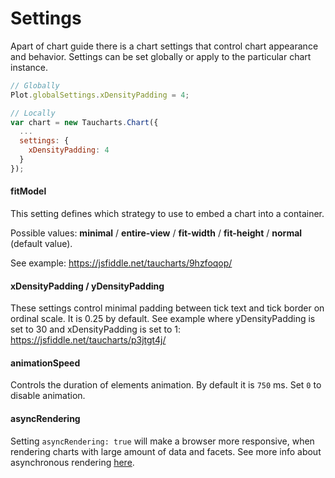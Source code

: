# Settings

Apart of chart guide there is a chart settings that control chart appearance and behavior. Settings can be set globally or apply to the particular chart instance.

```javascript
// Globally
Plot.globalSettings.xDensityPadding = 4;

// Locally
var chart = new Taucharts.Chart({
  ...
  settings: {
    xDensityPadding: 4
  }
});
```

#### fitModel

This setting defines which strategy to use to embed a chart into a container.

Possible values: **minimal** / **entire-view** / **fit-width** / **fit-height** / **normal** (default value).

See example:
https://jsfiddle.net/taucharts/9hzfoqop/

#### xDensityPadding / yDensityPadding

These settings control minimal padding between tick text and tick border on ordinal scale.
It is 0.25 by default.
See example where yDensityPadding is set to 30 and xDensityPadding is set to 1:
https://jsfiddle.net/taucharts/p3jtgt4j/

#### animationSpeed

Controls the duration of elements animation. By default it is `750` ms. Set `0` to disable animation.

#### asyncRendering

Setting `asyncRendering: true` will make a browser more responsive, when rendering charts with large amount of data and facets. See more info about asynchronous rendering [here](../advanced/performance.md).